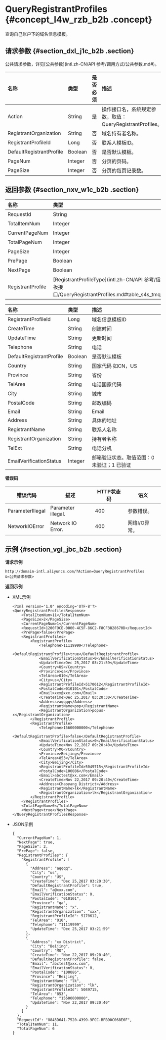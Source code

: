 # QueryRegistrantProfiles {#concept_l4w_rzb_b2b .concept}

查询自己账户下的域名信息模板。

## 请求参数 {#section_dxl_j1c_b2b .section}

公共请求参数，详见[公共参数](intl.zh-CN/API 参考/调用方式/公共参数.md#)。

|名称|类型|是否必须|描述|
|:-|:-|:---|:-|
|Action|String|是|操作接口名，系统规定参数，取值：QueryRegistrantProfiles。|
|RegistrantOrganization|String|否|域名持有者名称。|
|RegistrantProfileId|Long|否|联系人模板ID。|
|DefaultRegistrantProfile|Boolean|否|是否默认模板。|
|PageNum|Integer|否|分页的页码。|
|PageSize|Integer|否|分页的每页记录数。|

## 返回参数 {#section_nxv_w1c_b2b .section}

|名称|类型|描述|
|:-|:-|:-|
|RequestId|String|唯一请求识别码。|
|TotalItemNum|Integer|总记录数。|
|CurrentPageNum|Integer|当前页码。|
|TotalPageNum|Integer|总页码。|
|PageSize|Integer|每页的记录数。|
|PrePage|Boolean|是否有上一页。|
|NextPage|Boolean|是否有下一页。|
|RegistrantProfile|[RegistrantProfileType](intl.zh-CN/API 参考/信息模板接口/QueryRegistrantProfiles.md#table_s4s_tmq_b2b)|域名信息模板列表。请参见下表：RegistrantProfileType。|

|名称|类型|描述|
|:-|:-|:-|
|RegistrantProfileId|Long|域名信息模板ID|
|CreateTime|String|创建时间|
|UpdateTime|String|更新时间|
|Telephone|String|电话|
|DefaultRegistrantProfile|Boolean|是否默认模板|
|Country|String|国家代码 如CN，US|
|Province|String|省份|
|TelArea|String|电话国家代码|
|City|String|城市|
|PostalCode|String|邮政编码|
|Email|String|Email|
|Address|String|具体的地址|
|RegistrantName|String|联系人名称|
|RegistrantOrganization|String|持有者名称|
|TelExt|String|电话分机|
|EmailVerificationStatus|Integer|邮箱验证状态。取值范围：0 未验证；1 已验证|

**错误码** 

|错误代码|描述|HTTP状态码|语义|
|----|--|-------|--|
|ParameterIllegal|Parameter illegal.|400|参数错误。|
|NetworkIOError|Network IO Error.|400|网络I/O异常。|

## 示例 {#section_vgl_jbc_b2b .section}

**请求示例**

``` {#codeblock_w1x_fv2_6cs}
http://domain-intl.aliyuncs.com/?Action=QueryRegistrantProfiles
&<公共请求参数>
```

**返回示例**

-   XML示例

    ``` {#codeblock_bkw_n8i_3u5}
    <?xml version='1.0' encoding='UTF-8'?>
    <QueryRegistrantProfilesResponse>
        <TotalItemNum>11</TotalItemNum>
        <PageSize>2</PageSize>
        <CurrentPageNum>1</CurrentPageNum>
        <RequestId>1200F9CE-0000-4C5F-86C2-F8CF3828670D</RequestId>
        <PrePage>false</PrePage>
        <RegistrantProfiles>
            <RegistrantProfile>
                <Telephone>11119999</Telephone>
                <DefaultRegistrantProfile>true</DefaultRegistrantProfile>
                <EmailVerificationStatus>0</EmailVerificationStatus>
                <UpdateTime>Dec 25,2017 03:21:59</UpdateTime>
                <Country>US</Country>
                <Province>qa</Province>
                <TelArea>010</TelArea>
                <City>us</City>
                <RegistrantProfileId>5170612</RegistrantProfileId>
                <PostalCode>010101</PostalCode>
                <Email>xxx@xxx.com</Email>
                <CreateTime>Dec 25,2017 03:20:30</CreateTime>
                <Address>aqqqq</Address>
                <RegistrantName>pop</RegistrantName>
                <RegistrantOrganization>popus-x</RegistrantOrganization>
            </RegistrantProfile>
            <RegistrantProfile>
                <Telephone>15600000000</Telephone>
                <DefaultRegistrantProfile>false</DefaultRegistrantProfile>
                <EmailVerificationStatus>0</EmailVerificationStatus>
                <UpdateTime>Nov 22,2017 09:20:40</UpdateTime>
                <Country>MO</Country>
                <Province>Beijing</Province>
                <TelArea>853</TelArea>
                <City>Beijing</City>
                <RegistrantProfileId>5049715</RegistrantProfileId>
                <PostalCode>100086</PostalCode>
                <Email>abctest@xx.com</Email>
                <CreateTime>Nov 22,2017 09:20:40</CreateTime>
                <Address>Chaoyang District</Address>
                <RegistrantName>lk</RegistrantName>
                <RegistrantOrganization>lk</RegistrantOrganization>
            </RegistrantProfile>
        </RegistrantProfiles>
        <TotalPageNum>6</TotalPageNum>
        <NextPage>true</NextPage>
    </QueryRegistrantProfilesResponse>
    ```

-   JSON示例

    ``` {#codeblock_fqc_4ld_yse}
    {
      "CurrentPageNum": 1,
      "NextPage": true,
      "PageSize": 2,
      "PrePage": false,
      "RegistrantProfiles": {
        "RegistrantProfile": [
          {
            "Address": "aqqqq",
            "City": "us",
            "Country": "US",
            "CreateTime": "Dec 25,2017 03:20:30",
            "DefaultRegistrantProfile": true,
            "Email": "a@xxx.com",
            "EmailVerificationStatus": 0,
            "PostalCode": "010101",
            "Province": "qa",
            "RegistrantName": "x",
            "RegistrantOrganization": "xxx",
            "RegistrantProfileId": 5170612,
            "TelArea": "010",
            "Telephone": "11119999",
            "UpdateTime": "Dec 25,2017 03:21:59"
          },
          {
            "Address": "xx District",
            "City": "Beijing",
            "Country": "MO",
            "CreateTime": "Nov 22,2017 09:20:40",
            "DefaultRegistrantProfile": false,
            "Email": "abctest@xxx.com",
            "EmailVerificationStatus": 0,
            "PostalCode": "100086",
            "Province": "Beijing",
            "RegistrantName": "lk",
            "RegistrantOrganization": "lk",
            "RegistrantProfileId": 5049715,
            "TelArea": "853",
            "Telephone": "15600000000",
            "UpdateTime": "Nov 22,2017 09:20:40"
          }
        ]
      },
      "RequestId": "8843D641-7520-4399-9FCC-BFB90C068E6F",
      "TotalItemNum": 11,
      "TotalPageNum": 6
    }
    ```


